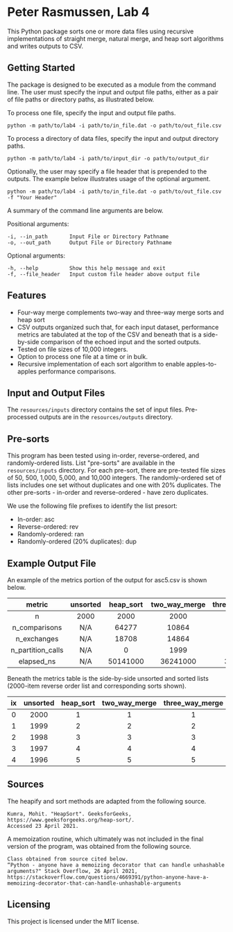 # Peter Rasmussen, Lab 4

This Python package sorts one or more data files using recursive implementations of straight merge,
natural merge, and heap sort algorithms and writes outputs to CSV.

## Getting Started

The package is designed to be executed as a module from the command line. The user must specify the
input and output file paths, either as a pair of file paths or directory paths, as illustrated
below.

To process one file, specify the input and output file paths.
```shell
python -m path/to/lab4 -i path/to/in_file.dat -o path/to/out_file.csv 
```

To process a directory of data files, specify the input and output directory paths.
```shell
python -m path/to/lab4 -i path/to/input_dir -o path/to/output_dir
```

Optionally, the user may specify a file header that is prepended to the outputs. The example below
illustrates usage of the optional argument.

```shell
python -m path/to/lab4 -i path/to/in_file.dat -o path/to/out_file.csv -f "Your Header"
```

A summary of the command line arguments are below.

Positional arguments:

    -i, --in_path       Input File or Directory Pathname
    -o, --out_path      Output File or Directory Pathname

Optional arguments:

    -h, --help          Show this help message and exit
    -f, --file_header   Input custom file header above output file

## Features

* Four-way merge complements two-way and three-way merge sorts and heap sort
* CSV outputs organized such that, for each input dataset, performance metrics are tabulated at the
  top of the CSV and beneath that is a side-by-side comparison of the echoed input and the sorted
  outputs.
* Tested on file sizes of 10,000 integers.
* Option to process one file at a time or in bulk.
* Recursive implementation of each sort algorithm to enable apples-to-apples performance
  comparisons.

## Input and Output Files

The ```resources/inputs``` directory contains the set of input files. Pre-processed outputs are in
the ```resources/outputs``` directory.

## Pre-sorts
This program has been tested using in-order, reverse-ordered, and randomly-ordered lists. List 
"pre-sorts" are available in the ```resources/inputs``` directory. For each pre-sort, there are
pre-tested file sizes of 50, 500, 1,000, 5,000, and 10,000 integers. The randomly-ordered set of
lists includes one set without duplicates and one with 20% duplicates. The other pre-sorts -
in-order and reverse-ordered - have zero duplicates.

We use the following file prefixes to identify the list presort:
* In-order: asc
* Reverse-ordered: rev
* Randomly-ordered: ran
* Randomly-ordered (20% duplicates): dup

## Example Output File

An example of the metrics portion of the output for asc5.csv is shown below.

**metric**|**unsorted**|**heap\_sort**|**two\_way\_merge**|**three\_way\_merge**|**four\_way\_merge**|**natural\_merge**
:-----:|:-----:|:-----:|:-----:|:-----:|:-----:|:-----:
n|2000|2000|2000|2000|2000|2000
n\_comparisons|N/A|64277|10864|31060|47704|10864
n\_exchanges|N/A|18708|14864|12162|11107|14864
n\_partition\_calls|N/A|0|1999|1999|1999|2000
elapsed\_ns|N/A|50141000|36241000|31427000|27518000|36522000


Beneath the metrics table is the side-by-side unsorted and sorted lists (2000-item reverse order
list and corresponding sorts shown).

**ix**|**unsorted**|**heap\_sort**|**two\_way\_merge**|**three\_way\_merge**|**four\_way\_merge**|**natural\_merge**
:-----:|:-----:|:-----:|:-----:|:-----:|:-----:|:-----:
0|2000|1|1|1|1|1
1|1999|2|2|2|2|2
2|1998|3|3|3|3|3
3|1997|4|4|4|4|4
4|1996|5|5|5|5|5

## Sources

The heapify and sort methods are adapted from the following source.
    
    Kumra, Mohit. "HeapSort". GeeksforGeeks, https://www.geeksforgeeks.org/heap-sort/.
    Accessed 23 April 2021.

A memoization routine, which ultimately was not included in the final version of the program, was obtained from the following source.

    Class obtained from source cited below.
    “Python - anyone have a memoizing decorator that can handle unhashable arguments?" Stack Overflow, 26 April 2021,
    https://stackoverflow.com/questions/4669391/python-anyone-have-a-memoizing-decorator-that-can-handle-unhashable-arguments

## Licensing

This project is licensed under the MIT license.
